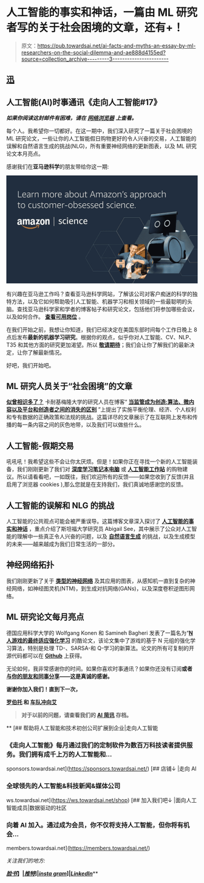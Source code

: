 # 人工智能的事实和神话，一篇由 ML 研究者写的关于社会困境的文章，还有+！

> 原文：<https://pub.towardsai.net/ai-facts-and-myths-an-essay-by-ml-researchers-on-the-social-dilemma-and-ae888d4155ed?source=collection_archive---------3----------------------->

## [**迅**](https://towardsai.net/ai/newsletter)

## 人工智能(AI)时事通讯《走向人工智能#17》

***如果你阅读这封邮件有困难，请在*** [***网络浏览器***](http://news.towardsai.net/d21) ***上查看。***

每个人。我希望你一切都好。在这一期中，我们深入研究了一篇关于社会困境的 ML 研究论文，一些让你的人工智能假日购物更好的令人兴奋的交易，人工智能的误解和自然语言生成的挑战(NLG)，所有重要神经网络的更新图表，以及 ML 研究论文本月亮点。

感谢我们在**亚马逊科学**的朋友带给你这一期:

[![](img/c7aa752d4720807c1755c526466c5930.png)](https://www.amazon.science/?utm_source=email&utm_medium=newsletter&utm_campaign=towards_AI)

有兴趣在亚马逊工作吗？查看亚马逊科学网站，了解该公司对客户痴迷的科学的独特方法，以及它如何帮助吸引人工智能、机器学习和相关领域的一些最聪明的头脑。查找亚马逊科学家和学者的博客帖子和研究论文，包括他们将参加哪些会议，以及如何合作。 [**查看可用岗位**](https://www.amazon.science/careers?utm_source=email&utm_medium=newsletter&utm_campaign=towards_AI) 。

在我们开始之前，我想让你知道，我们已经决定在美国东部时间每个工作日晚上 8 点后发布**最新的机器学习研究**。根据你的观点，似乎你对人工智能、CV、NLP、T35 和其他方面的研究更加渴望。所以 [**敬请期待**](https://towardsai.net/subscribe)；我们会让你了解我们的最新决定，让你了解最新情况。

好吧，我们开始吧。

## ML 研究人员关于“社会困境”的文章

[**似曾相识多了？**](https://www.thesocialdilemma.com/) 卡耐基梅隆大学的研究人员在博客“ [**当监管成为创造:算法、微内容以及平台和创造者之间的消失的区别**](https://blog.ml.cmu.edu/2021/10/01/when-curation-becomes-creation-algorithms-microcontent-and-the-vanishing-distinction-between-platforms-and-creators/) ”上提出了实施平衡伦理、经济、个人权利和专有数据的正确政策和法规的挑战。这篇详尽的文章展示了在互联网上发布和传播的每一条内容之间的灰色地带，以及我们可以做些什么。

## 人工智能-假期交易

吼吼吼！我希望这些不会让你太厌烦。但是！如果你正在寻找一个新的人工智能装备，我们刚刚更新了我们对 [**深度学习笔记本电脑**](https://towardsai.net/p/news/best-laptops-for-machine-learning-deep-learning-data-science-ml-f55602197593) 或 [**人工智能工作站**](https://towardsai.net/p/news/best-workstations-for-deep-learning-data-science-and-machine-learning-ml-4a6e43213b9e) 的购物建议。所以请看看吧，一如既往，我们欢迎所有的反馈——如果您收到了反馈(并且启用了浏览器 cookies ),那么您就是在支持我们，我们真诚地感谢您的反馈。

## 人工智能的误解和 NLG 的挑战

人工智能的公共观点可能会被严重误导。这篇博客文章深入探讨了 [**人工智能的事实和神话**](https://snorkel.ai/artificial-intelligence-ai-facts-and-myths/) ，重点介绍了斯坦福大学研究员 Abigail See，其中展示了公众对人工智能的理解中一些真正令人兴奋的问题，以及 [**自然语言生成**](https://snorkel.ai/artificial-intelligence-ai-facts-and-myths/) 的挑战，以及生成模型的未来——越来越成为我们日常生活的一部分。

## 神经网络拓扑

我们刚刚更新了关于 [**类型的神经网络**](https://towardsai.net/p/machine-learning/main-types-of-neural-networks-and-its-applications-tutorial-734480d7ec8e) 及其应用的图表，从感知机一直到复杂的神经网络，如神经图灵机(NTM)，到生成对抗网络(GANs)，以及深度卷积逆图形网络。

## ML 研究论文每月亮点

德国应用科学大学的 Wolfgang Konen 和 Samineh Bagheri 发表了一篇名为“[**N 人游戏的最终适应强化学习**](https://arxiv.org/abs/2111.14375) 的酷论文，该论文集中了游戏的基于 N 元组的强化学习算法，特别是处理 TD-、SARSA-和 Q-学习的新算法。论文的所有可复制的开源代码都可以在 [**Github**](https://github.com/WolfgangKonen/GBG) 上获得。

无论如何，我非常感谢你的时间。如果你喜欢时事通讯？如果你还没有订阅[](https://towardsai.net/subscribe)**或者 [**与你的朋友和同事分享**](https://news.towardsai.net/d21)——这是真诚的感谢。**

**谢谢你加入我们！直到下一次，**

**[**罗伯托**](https://www.linkedin.com/in/robiriondo/) 和 [**车队冲向艾**](https://towardsai.net/about)**

> **对于以前的问题，请查看我们的 [**AI 简讯**](https://towardsai.net/p/category/newsletter) 存档。**

**[](https://sponsors.towardsai.net/) [## 帮助将人工智能和技术初创公司扩展到企业|走向人工智能

### 《走向人工智能》每月通过我们的定制软件为数百万科技读者提供服务。我们拥有成千上万的人工智能和…

sponsors.towardsai.net](https://sponsors.towardsai.net/) [](https://ws.towardsai.net/shop) [## 店铺↓ |走向 AI

### 全球领先的人工智能&科技新闻&媒体公司

ws.towardsai.net](https://ws.towardsai.net/shop) [](https://members.towardsai.net/) [## 加入我们吧↓ |面向人工智能成员|数据驱动的社区

### 向着 AI 加入。通过成为会员，你不仅将支持人工智能，但你将有机会…

members.towardsai.net](https://members.towardsai.net/) 

*关注我们的地方:*

*[***脸书***](https://www.facebook.com/towardsAl/)***】|***[***推特***](https://twitter.com/towards_ai?lang=en)***]|***[***insta gram***](https://www.instagram.com/towards_ai/)***]|***[***LinkedIn***](https://www.linkedin.com/company/towards-artificial-intelligence)***
